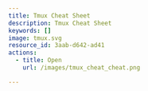 ```yaml
---
title: Tmux Cheat Sheet
description: Tmux Cheat Sheet
keywords: []
image: tmux.svg
resource_id: 3aab-d642-ad41
actions:
  - title: Open
    url: /images/tmux_cheat_cheat.png

---
```






